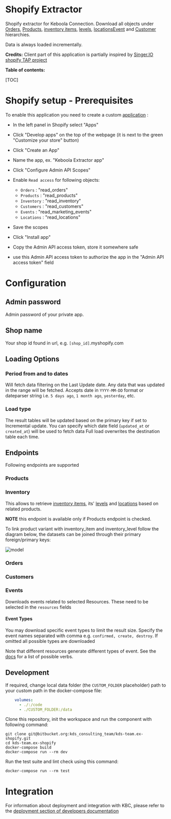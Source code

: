 # Shopify Extractor

Shopify extractor for Keboola Connection. 
Download all objects under [Orders](https://shopify.dev/docs/admin-api/rest/reference/orders/order#index-2020-10), 
[Products](https://shopify.dev/docs/admin-api/rest/reference/products/product), 
[inventory items](https://shopify.dev/api/admin-rest/2021-10/resources/inventoryitem#resource_object), 
[levels](https://shopify.dev/api/admin-rest/2021-10/resources/inventorylevel#top), 
[locations](https://shopify.dev/api/admin-rest/2021-10/resources/location#top)[Event](https://shopify.dev/docs/admin-api/rest/reference/events/event) and 
[Customer](https://shopify.dev/docs/admin-api/rest/reference/customers) hierarchies. 

Data is always loaded incrementally.


**Credits:** Client part of this application is partially inspired by 
[Singer.IO shopify TAP project](https://github.com/singer-io/tap-shopify)

**Table of contents:**  
  
[TOC]


# Shopify setup - Prerequisites

To enable this application you need to create a
custom [application](https://help.shopify.com/en/manual/apps/custom-apps) :


- In the left panel in Shopify select "Apps"
- Click "Develop apps" on the top of the webpage (it is next to the green "Customize your store" button)
- Click "Create an App"
- Name the app, ex. "Keboola Extractor app"
- Click "Configure Admin API Scopes"
- Enable `Read access` for following objects:
    - `Orders` : "read_orders"
    - `Products` : "read_products"
    - `Inventory` : "read_inventory"
    - `Customers` : "read_customers"
    - `Events` : "read_marketing_events"
    - `Locations` : "read_locations"
  
- Save the scopes
- Click "Install app"
- Copy the Admin API access token, store it somewhere safe

- use this Admin API access token to authorize the app in the "Admin API access token" field



# Configuration

## Admin password

Admin password of your private app.

## Shop name

Your shop id found in url, e.g. `[shop_id]`.myshopify.com


## Loading Options

### Period from and to dates

Will fetch data filtering on the Last Update date. Any data that was updated in the range will be fetched.
Accepts date in `YYYY-MM-DD` format or dateparser string i.e. `5 days ago`, `1 month ago`, `yesterday`, etc.

### Load type

The result tables will be updated based on the primary key if set to Incremental update. You can specify which date field (`updated_at` or `created_at`) will be used to fetch data
 Full load overwrites the destination table each time.

## Endpoints

Following endpoints are supported

### Products

### Inventory

This allows to retrieve [inventory items](https://shopify.dev/api/admin-rest/2021-10/resources/inventoryitem#resource_object), 
its' [levels](https://shopify.dev/api/admin-rest/2021-10/resources/inventorylevel#top) 
and [locations](https://shopify.dev/api/admin-rest/2021-10/resources/location#top) based on related products.

**NOTE** this endpoint is available only if Products endpoint is checked.

To link product variant with inventory_item and inventory_level follow the diagram below, the datasets can be joined through
 their primary foreign/primary keys:

![model](https://shopify.dev/assets/api/reference/inventory-4b12bfe5466efda91c64da3c488e58b9b52cce2feae2ad7119115e377b226103.png)

### Orders
### Customers

### Events

Downloads events related to selected Resources. These need to be selected in the `resources` fields

#### Event Types

You may download specific event types to limit the result size. Specify the event names separated with comma 
e.g. `confirmed, create, destroy`. If omitted all possible types are downloaded

Note that different resources generate different types of event. 
See the [docs](https://shopify.dev/docs/admin-api/rest/reference/events/event#resources-that-can-create-events) for a list of possible verbs.

## Development

If required, change local data folder (the `CUSTOM_FOLDER` placeholder) path to your custom path in the docker-compose file:

```yaml
    volumes:
      - ./:/code
      - ./CUSTOM_FOLDER:/data
```

Clone this repository, init the workspace and run the component with following command:

```shell script
git clone git@bitbucket.org:kds_consulting_team/kds-team.ex-shopify.git
cd kds-team.ex-shopify
docker-compose build
docker-compose run --rm dev
```

Run the test suite and lint check using this command:

```
docker-compose run --rm test
```

# Integration

For information about deployment and integration with KBC, please refer to the [deployment section of developers documentation](https://developers.keboola.com/extend/component/deployment/) 